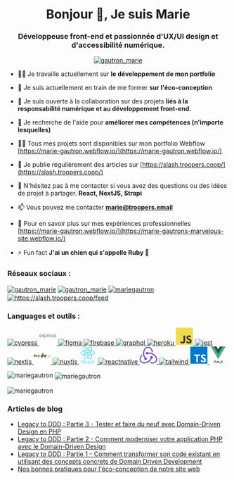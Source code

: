 <h1 align="center">Bonjour 👋, Je suis Marie</h1>
<h3 align="center">Développeuse front-end et passionnée d'UX/UI design et d'accessibilité numérique.</h3>

<!-- <p align="left"> <a href="https://github.com/ryo-ma/github-profile-trophy"><img src="https://github-profile-trophy.vercel.app/?username=mariegautron" alt="mariegautron" /></a> </p> -->

<p align="center"> <a href="https://twitter.com/gautron_marie" target="blank"><img src="https://img.shields.io/twitter/follow/gautron_marie?logo=twitter&style=for-the-badge" alt="gautron_marie" /></a> </p>

- 👩‍💻 Je travaille actuellement sur **le développement de mon portfolio**

- 🌱 Je suis actuellement en train de me former **sur l'éco-conception**

- 👯 Je suis ouverte à la collaboration sur des projets **liés à la responsabilité numérique et au développement front-end.**

- 🤝 Je recherche de l'aide pour **améliorer mes compétences (n'importe lesquelles)**

- 👨‍💻 Tous mes projets sont disponibles sur mon portfolio Webflow [https://marie-gautron.webflow.io/](https://marie-gautron.webflow.io/)

- 📝 Je publie régulièrement des articles sur [https://slash.troopers.coop/](https://slash.troopers.coop/)

- 💬 N'hésitez pas à me contacter si vous avez des questions ou des idées de projet à partager. **React, NextJS, Strapi**

- 📫 Vous pouvez me contacter **marie@troopers.email**

- 📄 Pour en savoir plus sur mes expériences professionnelles [https://marie-gautron.webflow.io/](https://marie-gautrons-marvelous-site.webflow.io/)

- ⚡ Fun fact **J'ai un chien qui s'appelle Ruby 🦮**

<h3 align="left">Réseaux sociaux :</h3>
<p align="left">
<a href="https://dev.to/gautron_marie" target="blank"><img align="center" src="https://raw.githubusercontent.com/rahuldkjain/github-profile-readme-generator/master/src/images/icons/Social/devto.svg" alt="gautron_marie" height="30" width="40" /></a>
<a href="https://twitter.com/gautron_marie" target="blank"><img align="center" src="https://raw.githubusercontent.com/rahuldkjain/github-profile-readme-generator/master/src/images/icons/Social/twitter.svg" alt="gautron_marie" height="30" width="40" /></a>
<a href="https://linkedin.com/in/mariegautron" target="blank"><img align="center" src="https://raw.githubusercontent.com/rahuldkjain/github-profile-readme-generator/master/src/images/icons/Social/linked-in-alt.svg" alt="mariegautron" height="30" width="40" /></a>
<a href="/https://slash.troopers.coop/feed" target="blank"><img align="center" src="https://raw.githubusercontent.com/rahuldkjain/github-profile-readme-generator/master/src/images/icons/Social/rss.svg" alt="https://slash.troopers.coop/feed" height="30" width="40" /></a>
</p>

<h3 align="left">Languages et outils :</h3>
<p align="left"> <a href="https://www.cypress.io" target="_blank" rel="noreferrer"> <img src="https://raw.githubusercontent.com/simple-icons/simple-icons/6e46ec1fc23b60c8fd0d2f2ff46db82e16dbd75f/icons/cypress.svg" alt="cypress" width="40" height="40"/> </a> <a href="https://expressjs.com" target="_blank" rel="noreferrer"> <img src="https://raw.githubusercontent.com/devicons/devicon/master/icons/express/express-original-wordmark.svg" alt="express" width="40" height="40"/> </a> <a href="https://www.figma.com/" target="_blank" rel="noreferrer"> <img src="https://www.vectorlogo.zone/logos/figma/figma-icon.svg" alt="figma" width="40" height="40"/> </a> <a href="https://firebase.google.com/" target="_blank" rel="noreferrer"> <img src="https://www.vectorlogo.zone/logos/firebase/firebase-icon.svg" alt="firebase" width="40" height="40"/> </a> <a href="https://graphql.org" target="_blank" rel="noreferrer"> <img src="https://www.vectorlogo.zone/logos/graphql/graphql-icon.svg" alt="graphql" width="40" height="40"/> </a> <a href="https://heroku.com" target="_blank" rel="noreferrer"> <img src="https://www.vectorlogo.zone/logos/heroku/heroku-icon.svg" alt="heroku" width="40" height="40"/> </a> <a href="https://developer.mozilla.org/en-US/docs/Web/JavaScript" target="_blank" rel="noreferrer"> <img src="https://raw.githubusercontent.com/devicons/devicon/master/icons/javascript/javascript-original.svg" alt="javascript" width="40" height="40"/> </a> <a href="https://jestjs.io" target="_blank" rel="noreferrer"> <img src="https://www.vectorlogo.zone/logos/jestjsio/jestjsio-icon.svg" alt="jest" width="40" height="40"/> </a> <a href="https://nextjs.org/" target="_blank" rel="noreferrer"> <img src="https://cdn.worldvectorlogo.com/logos/nextjs-2.svg" alt="nextjs" width="40" height="40"/> </a> <a href="https://nodejs.org" target="_blank" rel="noreferrer"> <img src="https://raw.githubusercontent.com/devicons/devicon/master/icons/nodejs/nodejs-original-wordmark.svg" alt="nodejs" width="40" height="40"/> </a> <a href="https://nuxtjs.org/" target="_blank" rel="noreferrer"> <img src="https://www.vectorlogo.zone/logos/nuxtjs/nuxtjs-icon.svg" alt="nuxtjs" width="40" height="40"/> </a> <a href="https://reactjs.org/" target="_blank" rel="noreferrer"> <img src="https://raw.githubusercontent.com/devicons/devicon/master/icons/react/react-original-wordmark.svg" alt="react" width="40" height="40"/> </a> <a href="https://reactnative.dev/" target="_blank" rel="noreferrer"> <img src="https://reactnative.dev/img/header_logo.svg" alt="reactnative" width="40" height="40"/> </a> <a href="https://redux.js.org" target="_blank" rel="noreferrer"> <img src="https://raw.githubusercontent.com/devicons/devicon/master/icons/redux/redux-original.svg" alt="redux" width="40" height="40"/> </a> <a href="https://tailwindcss.com/" target="_blank" rel="noreferrer"> <img src="https://www.vectorlogo.zone/logos/tailwindcss/tailwindcss-icon.svg" alt="tailwind" width="40" height="40"/> </a> <a href="https://www.typescriptlang.org/" target="_blank" rel="noreferrer"> <img src="https://raw.githubusercontent.com/devicons/devicon/master/icons/typescript/typescript-original.svg" alt="typescript" width="40" height="40"/> </a> <a href="https://vuejs.org/" target="_blank" rel="noreferrer"> <img src="https://raw.githubusercontent.com/devicons/devicon/master/icons/vuejs/vuejs-original-wordmark.svg" alt="vuejs" width="40" height="40"/> </a> </p>

<p><img align="left" src="https://github-readme-stats.vercel.app/api/top-langs?username=mariegautron&show_icons=true&locale=en&layout=compact" alt="mariegautron" /></p>

<p>&nbsp;<img align="center" src="https://github-readme-stats.vercel.app/api?username=mariegautron&show_icons=true&locale=en" alt="mariegautron" /></p>

<p><img align="center" src="https://github-readme-streak-stats.herokuapp.com/?user=mariegautron&" alt="mariegautron" /></p>


### Articles de blog
<!-- BLOG-POST-LIST:START -->
- [Legacy to DDD : Partie 3 - Tester et faire du neuf avec Domain-Driven Design en PHP](https://slash.troopers.coop/article/legacy-to-ddd-partie-3-tester-moderniser-application-php-domain-driven-design)
- [Legacy to DDD : Partie 2 - Comment moderniser votre application PHP avec le Domain-Driven Design](https://slash.troopers.coop/article/legacy-to-ddd-partie-2-moderniser-application-php-domain-driven-design)
- [Legacy to DDD : Partie 1 - Comment transformer son code existant en utilisant des concepts concrets de Domain Driven Development](https://slash.troopers.coop/article/legacy-to-ddd-du-concret-partie-1)
- [Nos bonnes pratiques pour l&#39;éco-conception de notre site web](https://slash.troopers.coop/article/bonnes-pratiques-pour-leco-conception-de-notre-site-web)
<!-- BLOG-POST-LIST:END -->
